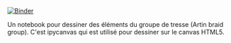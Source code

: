 [![Binder](https://mybinder.org/badge_logo.svg)](https://mybinder.org/v2/gh/xysticus/braid-blackboard/master)

Un notebook pour dessiner des éléments du groupe de tresse (Artin braid group). C'est ipycanvas qui est utilisé pour dessiner sur le canvas HTML5.
